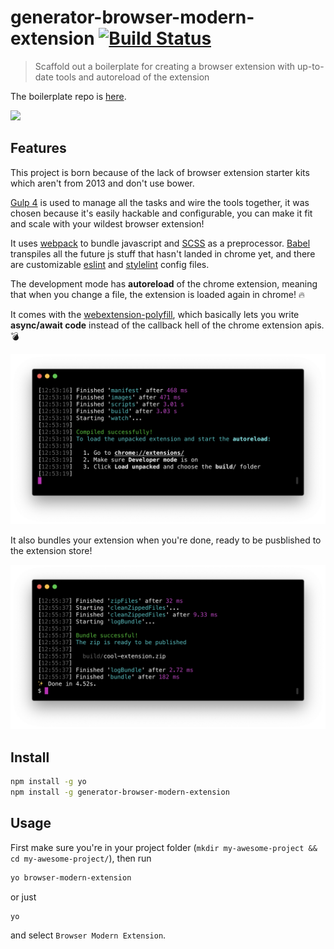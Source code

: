 # generator-browser-modern-extension [![Build Status][travis-image]][travis-url]

> Scaffold out a boilerplate for creating a browser extension with up-to-date tools and autoreload of the extension

The boilerplate repo is [here](https://github.com/marcofugaro/browser-modern-extension-boilerplate).

<img src=".github/screenshots/demo.gif" width="600">

## Features

This project is born because of the lack of browser extension starter kits which aren't from 2013 and don't use bower.

[Gulp 4](https://github.com/gulpjs/gulp) is used to manage all the tasks and wire the tools together, it was chosen because it's easily hackable and configurable, you can make it fit and scale with your wildest browser extension!

It uses [webpack](https://webpack.js.org/) to bundle javascript and [SCSS](http://sass-lang.com/) as a preprocessor. [Babel](http://babeljs.io/) transpiles all the future js stuff that hasn't landed in chrome yet, and there are customizable [eslint](https://eslint.org/) and [stylelint](https://stylelint.io/) config files.

The development mode has **autoreload** of the chrome extension, meaning that when you change a file, the extension is loaded again in chrome! 🔥

It comes with the [webextension-polyfill](https://github.com/mozilla/webextension-polyfill), which basically lets you write **async/await code** instead of the callback hell of the chrome extension apis. 💣

<img src=".github/screenshots/start.png" width="700">

It also bundles your extension when you're done, ready to be pusblished to the extension store!

<img src=".github/screenshots/bundle.png" width="700">

## Install

```bash
npm install -g yo
npm install -g generator-browser-modern-extension
```

## Usage

First make sure you're in your project folder (`mkdir my-awesome-project && cd my-awesome-project/`), then run

```bash
yo browser-modern-extension
```
or just
```bash
yo
```
and select `Browser Modern Extension`.

[travis-image]: https://travis-ci.org/marcofugaro/generator-chrome-modern-extension.svg?branch=master
[travis-url]: https://travis-ci.org/marcofugaro/generator-chrome-modern-extension
